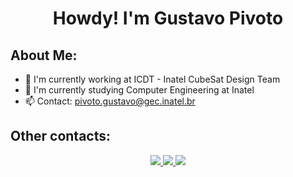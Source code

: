 <h1 align="center">Howdy! I'm Gustavo Pivoto</h1>

<h3 align="center"></h3>

## About Me:

- 🔭 I'm currently working at ICDT - Inatel CubeSat Design Team
- 🌱 I'm currently studying Computer Engineering at Inatel
- 📫 Contact: pivoto.gustavo@gec.inatel.br

## Other contacts:

<p align="center">
  <a href="https://www.linkedin.com/in/gustavo-pivoto-ambrósio-263bb8252/">
    <img src="https://img.shields.io/badge/-LinkedIn-%230077B5?style=for-the-badge&logo=linkedin&logoColor=white">
  </a>
  <a href="https://www.instagram.com/gu.pivoto/">
    <img src="https://img.shields.io/badge/instagram-%23E4405F.svg?&style=for-the-badge&logo=instagram&logoColor=white">
  </a>
   <a href="https://steamcommunity.com/profiles/76561198379559482/">
     <img src="https://img.shields.io/badge/Steam-000000?style=for-the-badge&logo=steam&logoColor=white" target="_blank">
   </a>
</p>
